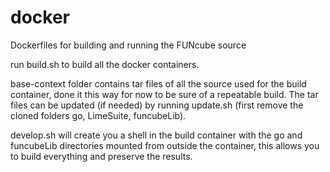 # docker
Dockerfiles for building and running the FUNcube source

run build.sh to build all the docker containers.

base-context folder contains tar files of all the source used for the build container, done it this way for now to be sure of a repeatable build. The tar files can be updated (if needed) by running update.sh (first remove the cloned folders go, LimeSuite, funcubeLib).

develop.sh will create you a shell in the build container with the go and funcubeLib directories mounted from outside the container, this allows you to build everything and preserve the results.

